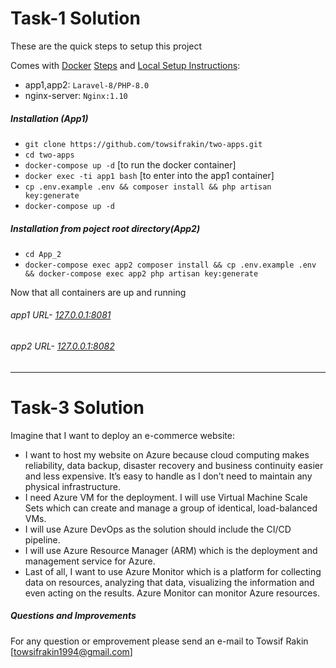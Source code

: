 # Task-1 Solution

These are the quick steps to setup this project

Comes with [Docker](https://www.docker.com/) [Steps](#Installation) and [Local Setup Instructions](#Requirements-To-Run-Locally):
- app1,app2: `Laravel-8/PHP-8.0`
- nginx-server: `Nginx:1.10`

##### Installation (App1)
- `git clone https://github.com/towsifrakin/two-apps.git`
- `cd two-apps`
- `docker-compose up -d`
  [to run the docker container]
- `docker exec -ti app1 bash`
  [to enter into the app1 container]
- `cp .env.example .env && composer install && php artisan key:generate`
- `docker-compose up -d`
##### Installation from poject root directory(App2)
- `cd App_2`
- `docker-compose exec app2 composer install && cp .env.example .env && docker-compose exec app2 php artisan key:generate`

Now that all containers are up and running 

###### app1 URL- [127.0.0.1:8081](http://127.0.0.1:8081)
###### app2 URL- [127.0.0.1:8082](http://127.0.0.1:8082)


---
# Task-3 Solution

Imagine that I want to deploy an e-commerce website: 
- I want to host my website on Azure because cloud computing makes reliability, data backup, disaster recovery and business continuity easier and less expensive. It’s easy to handle as I don’t need to maintain any physical infrastructure.
- I need Azure VM for the deployment. I will use Virtual Machine Scale Sets which can create and manage a group of identical, load-balanced VMs. 
- I will use Azure DevOps as the solution should include the CI/CD pipeline.
- I will use Azure Resource Manager (ARM) which is the deployment and management service for Azure.
- Last of all, I want to use Azure Monitor which is a platform for collecting data on resources, analyzing that data, visualizing the information and even acting on the results. Azure Monitor can monitor Azure resources. 


##### Questions and Improvements

For any question or emprovement please send an e-mail to Towsif Rakin [towsifrakin1994@gmail.com]
